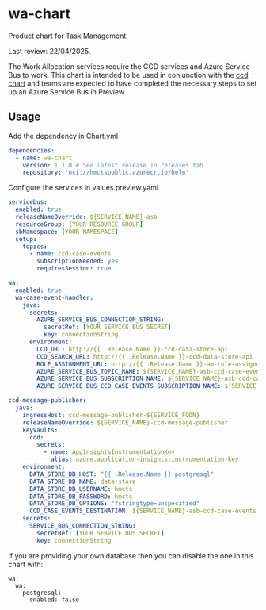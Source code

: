 # wa-chart

Product chart for Task Management.

Last review: 22/04/2025.

The Work Allocation services require the CCD services and Azure Service Bus to work. This chart is intended to be used in conjunction with the [ccd chart](https://www.github.com/hmcts/chart-ccd) and teams are expected to have completed the necessary steps to set up an Azure Service Bus in Preview. 

## Usage

Add the dependency in Chart.yml

```yaml
dependencies:
  - name: wa-chart
    version: 1.1.0 # See latest release in releases tab
    repository: 'oci://hmctspublic.azurecr.io/helm'
```

Configure the services in values.preview.yaml

```yaml
servicebus:
  enabled: true
  releaseNameOverride: ${SERVICE_NAME}-asb
  resourceGroup: [YOUR RESOURCE GROUP]
  sbNamespace: [YOUR NAMESPACE]
  setup:
    topics:
      - name: ccd-case-events
        subscriptionNeeded: yes
        requiresSession: true

wa:
  enabled: true
  wa-case-event-handler:
    java:
      secrets:
        AZURE_SERVICE_BUS_CONNECTION_STRING:
          secretRef: [YOUR SERVICE BUS SECRET]
          key: connectionString
      environment:
        CCD_URL: http://{{ .Release.Name }}-ccd-data-store-api
        CCD_SEARCH_URL: http://{{ .Release.Name }}-ccd-data-store-api
        ROLE_ASSIGNMENT_URL: http://{{ .Release.Name }}-am-role-assignment-service
        AZURE_SERVICE_BUS_TOPIC_NAME: ${SERVICE_NAME}-asb-ccd-case-events
        AZURE_SERVICE_BUS_SUBSCRIPTION_NAME: ${SERVICE_NAME}-asb-ccd-case-events
        AZURE_SERVICE_BUS_CCD_CASE_EVENTS_SUBSCRIPTION_NAME: ${SERVICE_NAME}-asb-ccd-case-events

ccd-message-publisher:
  java:
    ingressHost: ccd-message-publisher-${SERVICE_FQDN}
    releaseNameOverride: ${SERVICE_NAME}-ccd-message-publisher
    keyVaults:
      ccd:
        secrets:
          - name: AppInsightsInstrumentationKey
            alias: azure.application-insights.instrumentation-key
    environment:
      DATA_STORE_DB_HOST: "{{ .Release.Name }}-postgresql"
      DATA_STORE_DB_NAME: data-store
      DATA_STORE_DB_USERNAME: hmcts
      DATA_STORE_DB_PASSWORD: hmcts
      DATA_STORE_DB_OPTIONS: "?stringtype=unspecified"
      CCD_CASE_EVENTS_DESTINATION: ${SERVICE_NAME}-asb-ccd-case-events
    secrets:
      SERVICE_BUS_CONNECTION_STRING:
        secretRef: [YOUR SERVICE BUS SECRET]
        key: connectionString
```

If you are providing your own database then you can disable the one in this chart with: 

```
wa:
  wa:
    postgresql:
      enabled: false
```
